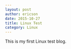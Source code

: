 ```yaml
---
layout: post
author: ericson
date: 2015-10-27
title: Linux Test
category: Linux
---
```


This is my first Linux test blog.